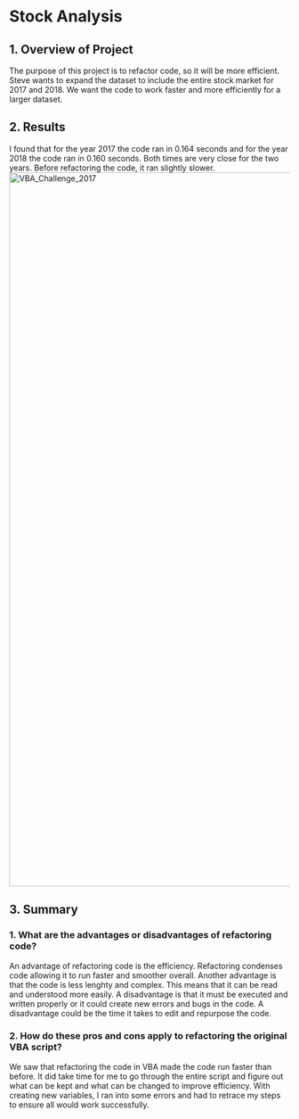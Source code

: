 # Stock Analysis
## 1. Overview of Project
The purpose of this project is to refactor code, so it will be more efficient. Steve wants to expand the dataset to include the entire stock market for 2017 and 2018. We want the code to work faster and more efficiently for a larger dataset. 
## 2. Results
I found that for the year 2017 the code ran in 0.164 seconds and for the year 2018 the code ran in 0.160 seconds. Both times are very close for the two years. Before refactoring the code, it ran slightly slower. <img width="1280" alt="VBA_Challenge_2017" src="https://user-images.githubusercontent.com/105089651/171296259-1b8dc994-8646-4bdb-8a01-5f56906eb9c2.png"> 
  
## 3. Summary
### 1. What are the advantages or disadvantages of refactoring code?
An advantage of refactoring code is the efficiency. Refactoring condenses code allowing it to run faster and smoother overall. Another advantage is that the code is less lenghty and complex. This means that it can be read and understood more easily. A disadvantage is that it must be executed and written properly or it could create new errors and bugs in the code. A disadvantage could be the time it takes to edit and repurpose the code.  
### 2. How do these pros and cons apply to refactoring the original VBA script?
We saw that refactoring the code in VBA made the code run faster than before. It did take time for me to go through the entire script and figure out what can be kept and what can be changed to improve efficiency. With creating new variables, I ran into some errors and had to retrace my steps to ensure all would work successfully. 
